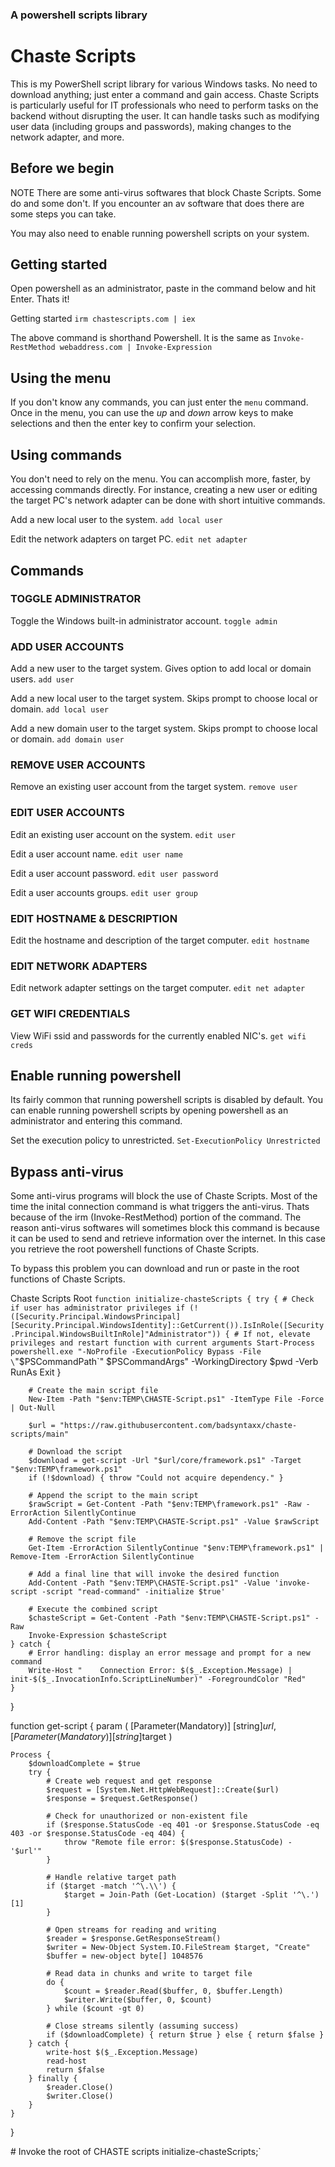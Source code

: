 ### A powershell scripts library

# Chaste Scripts

This is my PowerShell script library for various Windows tasks. No need to download anything; just enter a command and gain access. Chaste Scripts is particularly useful for IT professionals who need to perform tasks on the backend without disrupting the user. It can handle tasks such as modifying user data (including groups and passwords), making changes to the network adapter, and more.

## Before we begin

NOTE
There are some anti-virus softwares that block Chaste Scripts. Some do and some don't. If you encounter an av software that does there are some steps you can take.

You may also need to enable running powershell scripts on your system.

## Getting started

Open powershell as an administrator, paste in the command below and hit Enter. Thats it!

Getting started
`irm chastescripts.com | iex`

The above command is shorthand Powershell. It is the same as `Invoke-RestMethod webaddress.com | Invoke-Expression`

## Using the menu

If you don't know any commands, you can just enter the `menu` command. Once in the menu, you can use the _up_ and _down_ arrow keys to make selections and then the enter key to confirm your selection.

## Using commands

You don't need to rely on the menu. You can accomplish more, faster, by accessing commands directly. For instance, creating a new user or editing the target PC's network adapter can be done with short intuitive commands.

Add a new local user to the system.
`add local user`

Edit the network adapters on target PC.
`edit net adapter`

## Commands

### TOGGLE ADMINISTRATOR

Toggle the Windows built-in administrator account.
`toggle admin`

### ADD USER ACCOUNTS

Add a new user to the target system. Gives option to add local or domain users.
`add user`

Add a new local user to the target system. Skips prompt to choose local or domain.
`add local user`

Add a new domain user to the target system. Skips prompt to choose local or domain.
`add domain user`

### REMOVE USER ACCOUNTS

Remove an existing user account from the target system.
`remove user`

### EDIT USER ACCOUNTS

Edit an existing user account on the system.
`edit user`

Edit a user account name.
`edit user name`

Edit a user account password.
`edit user password`

Edit a user accounts groups.
`edit user group`

### EDIT HOSTNAME & DESCRIPTION

Edit the hostname and description of the target computer.
`edit hostname`

### EDIT NETWORK ADAPTERS

Edit network adapter settings on the target computer.
`edit net adapter`

### GET WIFI CREDENTIALS

View WiFi ssid and passwords for the currently enabled NIC's.
`get wifi creds`

## Enable running powershell

Its fairly common that running powershell scripts is disabled by default. You can enable running powershell scripts by opening powershell as an administrator and entering this command.

Set the execution policy to unrestricted.
`Set-ExecutionPolicy Unrestricted`

## Bypass anti-virus

Some anti-virus programs will block the use of Chaste Scripts. Most of the time the inital connection command is what triggers the anti-virus. Thats because of the irm (Invoke-RestMethod) portion of the command. The reason anti-virus softwares will sometimes block this command is because it can be used to send and retrieve information over the internet. In this case you retrieve the root powershell functions of Chaste Scripts.

To bypass this problem you can download and run or paste in the root functions of Chaste Scripts.

Chaste Scripts Root
`function initialize-chasteScripts {
    try {
        # Check if user has administrator privileges
        if (!([Security.Principal.WindowsPrincipal][Security.Principal.WindowsIdentity]::GetCurrent()).IsInRole([Security.Principal.WindowsBuiltInRole]"Administrator")) {
            # If not, elevate privileges and restart function with current arguments
            Start-Process powershell.exe "-NoProfile -ExecutionPolicy Bypass -File \`"$PSCommandPath\`" $PSCommandArgs" -WorkingDirectory $pwd -Verb RunAs
Exit
}

        # Create the main script file
        New-Item -Path "$env:TEMP\CHASTE-Script.ps1" -ItemType File -Force | Out-Null

        $url = "https://raw.githubusercontent.com/badsyntaxx/chaste-scripts/main"

        # Download the script
        $download = get-script -Url "$url/core/framework.ps1" -Target "$env:TEMP\framework.ps1"
        if (!$download) { throw "Could not acquire dependency." }

        # Append the script to the main script
        $rawScript = Get-Content -Path "$env:TEMP\framework.ps1" -Raw -ErrorAction SilentlyContinue
        Add-Content -Path "$env:TEMP\CHASTE-Script.ps1" -Value $rawScript

        # Remove the script file
        Get-Item -ErrorAction SilentlyContinue "$env:TEMP\framework.ps1" | Remove-Item -ErrorAction SilentlyContinue

        # Add a final line that will invoke the desired function
        Add-Content -Path "$env:TEMP\CHASTE-Script.ps1" -Value 'invoke-script -script "read-command" -initialize $true'

        # Execute the combined script
        $chasteScript = Get-Content -Path "$env:TEMP\CHASTE-Script.ps1" -Raw
        Invoke-Expression $chasteScript
    } catch {
        # Error handling: display an error message and prompt for a new command
        Write-Host "    Connection Error: $($_.Exception.Message) | init-$($_.InvocationInfo.ScriptLineNumber)" -ForegroundColor "Red"
    }

}

function get-script {
param (
[Parameter(Mandatory)]
[string]$url,
        [Parameter(Mandatory)]
        [string]$target
)

    Process {
        $downloadComplete = $true
        try {
            # Create web request and get response
            $request = [System.Net.HttpWebRequest]::Create($url)
            $response = $request.GetResponse()

            # Check for unauthorized or non-existent file
            if ($response.StatusCode -eq 401 -or $response.StatusCode -eq 403 -or $response.StatusCode -eq 404) {
                throw "Remote file error: $($response.StatusCode) - '$url'"
            }

            # Handle relative target path
            if ($target -match '^\.\\') {
                $target = Join-Path (Get-Location) ($target -Split '^\.')[1]
            }

            # Open streams for reading and writing
            $reader = $response.GetResponseStream()
            $writer = New-Object System.IO.FileStream $target, "Create"
            $buffer = new-object byte[] 1048576

            # Read data in chunks and write to target file
            do {
                $count = $reader.Read($buffer, 0, $buffer.Length)
                $writer.Write($buffer, 0, $count)
            } while ($count -gt 0)

            # Close streams silently (assuming success)
            if ($downloadComplete) { return $true } else { return $false }
        } catch {
            write-host $($_.Exception.Message)
            read-host
            return $false
        } finally {
            $reader.Close()
            $writer.Close()
        }
    }

}

\# Invoke the root of CHASTE scripts
initialize-chasteScripts;`

